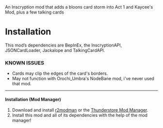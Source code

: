 An Inscryption mod that adds a bloons card storm into Act 1 and Kaycee's Mod, plus a few talking cards

# Installation
This mod’s dependencies are BepInEx, the InscryptionAPI, JSONCardLoader, Jackalope and TalkingCardAPI.


### KNOWN ISSUES
- Cards may clip the edges of the card's borders.
- May not function with Orochi_Umbra's NodeBane mod, i've never used that mod.

-----------------------------------------------------------------

#### Installation (Mod Manager)
1. Download and install [r2modman](https://thunderstore.io/package/ebkr/r2modman/) or the [Thunderstore Mod Manager](https://www.overwolf.com/app/Thunderstore-Thunderstore_Mod_Manager).
2. Install this mod and all of its dependencies with the help of the mod manager! 